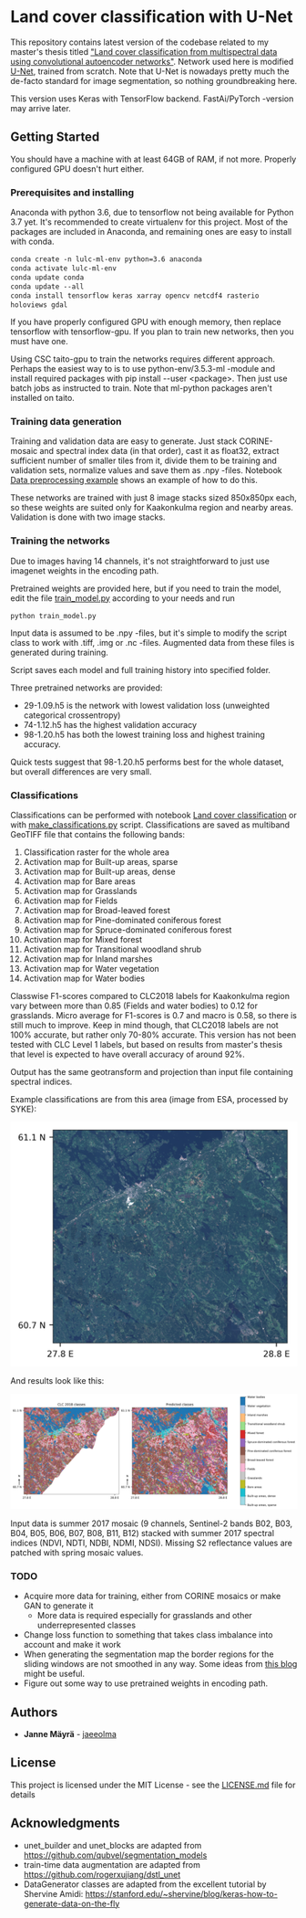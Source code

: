 # Land cover classification with U-Net

This repository contains latest version of the codebase related to my master's thesis titled ["Land cover classification from multispectral data using convolutional autoencoder networks"](https://jyx.jyu.fi/handle/123456789/60705). Network used here is modified [U-Net](https://lmb.informatik.uni-freiburg.de/people/ronneber/u-net/), trained from scratch. Note that U-Net is nowadays pretty much the de-facto standard for image segmentation, so nothing groundbreaking here.

This version uses Keras with TensorFlow backend. FastAi/PyTorch -version may arrive later.

## Getting Started

You should have a machine with at least 64GB of RAM, if not more. Properly configured GPU doesn't hurt either.

### Prerequisites and installing

Anaconda with python 3.6, due to tensorflow not being available for Python 3.7 yet. It's recommended to create virtualenv for this project. Most of the packages are included in Anaconda, and remaining ones are easy to install with conda.

```
conda create -n lulc-ml-env python=3.6 anaconda
conda activate lulc-ml-env
conda update conda
conda update --all
conda install tensorflow keras xarray opencv netcdf4 rasterio holoviews gdal
```

If you have properly configured GPU with enough memory, then replace tensorflow with tensorflow-gpu. If you plan to train new networks, then you must have one. 

Using CSC taito-gpu to train the networks requires different approach. Perhaps the easiest way to is to use python-env/3.5.3-ml -module and install required packages with pip install --user \<package\>. Then just use batch jobs as instructed to train. Note that ml-python packages aren't installed on taito.

### Training data generation

Training and validation data are easy to generate. Just stack CORINE-mosaic and spectral index data (in that order), cast it as float32, extract sufficient number of smaller tiles from it, divide them to be training and validation sets, normalize values and save them as .npy -files. Notebook [Data preprocessing example](preprocessing.ipynb) shows an example of how to do this. 

These networks are trained with just 8 image stacks sized 850x850px each, so these weights are suited only for Kaakonkulma region and nearby areas. Validation is done with two image stacks. 

### Training the networks

Due to images having 14 channels, it's not straightforward to just use imagenet weights in the encoding path.

Pretrained weights are provided here, but if you need to train the model, edit the file [train_model.py](train_model.py) according to your needs and run 

```
python train_model.py
```

Input data is assumed to be .npy -files, but it's simple to modify the script class to work with .tiff, .img or .nc -files. Augmented data from these files is generated during training.

Script saves each model and full training history into specified folder. 

Three pretrained networks are provided:
- 29-1.09.h5 is the network with lowest validation loss (unweighted categorical crossentropy)
- 74-1.12.h5 has the highest validation accuracy
- 98-1.20.h5 has both the lowest training loss and highest training accuracy. 

Quick tests suggest that 98-1.20.h5 performs best for the whole dataset, but overall differences are very small.

### Classifications

Classifications can be performed with notebook [Land cover classification](lulc.ipynb) or with [make_classifications.py](make_classifications.py) script. Classifications are saved as multiband GeoTIFF file that contains the following bands:

1. Classification raster for the whole area
2. Activation map for Built-up areas, sparse
3. Activation map for Built-up areas, dense
4. Activation map for Bare areas
5. Activation map for Grasslands
6. Activation map for Fields
7. Activation map for Broad-leaved forest
8. Activation map for Pine-dominated coniferous forest
9. Activation map for Spruce-dominated coniferous forest
10. Activation map for Mixed forest
11. Activation map for Transitional woodland shrub
12. Activation map for Inland marshes
13. Activation map for Water vegetation
14. Activation map for Water bodies

Classwise F1-scores compared to CLC2018 labels for Kaakonkulma region vary between more than 0.85 (Fields and water bodies) to 0.12 for grasslands. Micro average for F1-scores is 0.7 and macro is 0.58, so there is still much to improve. Keep in mind though, that CLC2018 labels are not 100% accurate, but rather only 70-80% accurate. This version has not been tested with CLC Level 1 labels, but based on results from master's thesis that level is expected to have overall accuracy of around 92%.

Output has the same geotransform and projection than input file containing spectral indices.

Example classifications are from this area (image from ESA, processed by SYKE):

![kaakonkulma](images/area.png)

And results look like this:

![results](images/results.png)

Input data is summer 2017 mosaic (9 channels, Sentinel-2 bands B02, B03, B04, B05, B06, B07, B08, B11, B12) stacked with summer 2017 spectral indices  (NDVI, NDTI, NDBI, NDMI, NDSI). Missing S2 reflectance values are patched with spring mosaic values.

### TODO

- Acquire more data for training, either from CORINE mosaics or make GAN to generate it
  - More data is required especially for grasslands and other underrepresented classes
- Change loss function to something that takes class imbalance into account and make it work
- When generating the segmentation map the border regions for the sliding windows are not smoothed in any way. Some ideas from [this blog](http://blog.kaggle.com/2017/05/09/dstl-satellite-imagery-competition-3rd-place-winners-interview-vladimir-sergey/) might be useful.
- Figure out some way to use pretrained weights in encoding path.

## Authors

* **Janne Mäyrä** - [jaeeolma](https://github.com/jaeeolma)

## License

This project is licensed under the MIT License - see the [LICENSE.md](LICENSE.md) file for details

## Acknowledgments

* unet_builder and unet_blocks are adapted from https://github.com/qubvel/segmentation_models 
* train-time data augmentation are adapted from https://github.com/rogerxujiang/dstl_unet
* DataGenerator classes are adapted from the excellent tutorial by Shervine Amidi: https://stanford.edu/~shervine/blog/keras-how-to-generate-data-on-the-fly
